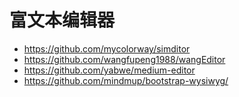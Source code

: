 # 富文本编辑器

- https://github.com/mycolorway/simditor
- https://github.com/wangfupeng1988/wangEditor
- https://github.com/yabwe/medium-editor
- https://github.com/mindmup/bootstrap-wysiwyg/
